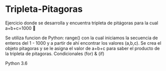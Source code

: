 # Tripleta-Pitagoras
Ejercicio donde se desarrolla y encuentra tripleta de pitágoras para la cual a+b+c=1000 📌

Se utiliza funcion de Python: range() con la cual iniciamos la secuencia de enteros del 1 - 1000 y a partir de ahí encontrar los valores (a,b,c). Se crea el objeto pitagoras y se le asigna el valor de a+b+c para saber el producto de la tripleta de pitagoras. Condicionales (for) & (if)


Python 3.6
